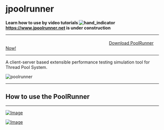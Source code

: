 # jpoolrunner 
#### Learn how to use by video tutorials ![hand_indicator](https://user-images.githubusercontent.com/108230246/189908783-7740c721-a59c-4c61-89c0-165e4ed53e2d.gif) <a href="https://www.jpoolrunner.net">https://www.jpoolrunner.net is under construction</a> <hr>
&emsp;&emsp;&emsp;&emsp;&emsp;&emsp;&emsp;&emsp;&emsp;&emsp;&emsp;&emsp;&emsp;&emsp;&emsp;&emsp;&emsp;&emsp;&emsp;&emsp;&emsp;&emsp;&emsp;&emsp;
 <a href="https://github.com/user-attachments/files/18772054/PoolRunner.zip">Download PoolRunner Now!</a> 
 <hr>
A client-server based extensible performance testing simulation tool for Thread Pool System.

![poolrunner](https://user-images.githubusercontent.com/108230246/189495284-322dff07-8973-4030-8215-039a9416504a.jpg)

<hr>

 <p align="center">
  <h2>How to use the PoolRunner</h2></p>
 <hr> 
 
[![Image](https://github.com/user-attachments/assets/e0aaf8cd-6b14-4034-b394-def567e3fb7f)](https://drive.google.com/file/d/1slxa8KnF4hhyADOuOoBbM3ZRI0mXEHP2/view?usp=drive_link)

[![Image](https://github.com/user-attachments/assets/06830483-369c-49ac-a80a-dcc2f86d168c)](https://drive.google.com/file/d/1syMFzsCFV_Ft1YpW3bPuxx-QmoyrvLc1/view?usp=drive_link)






